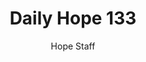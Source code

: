 ---
image: /assets/img/daily-hope-default-artwork.png
title: Daily Hope 133
number: 133
categories:
  - Daily Hope
author: Hope Staff
notes: Daily Hope 133
embed: >-
  <iframe style="border-radius:12px" src="https://open.spotify.com/embed/episode/78qdC54fNDCT761VptBEPd?utm_source=generator" width="100%" height="152" frameBorder="0" allowfullscreen="" allow="autoplay; clipboard-write; encrypted-media; fullscreen; picture-in-picture" loading="lazy"></iframe>
---